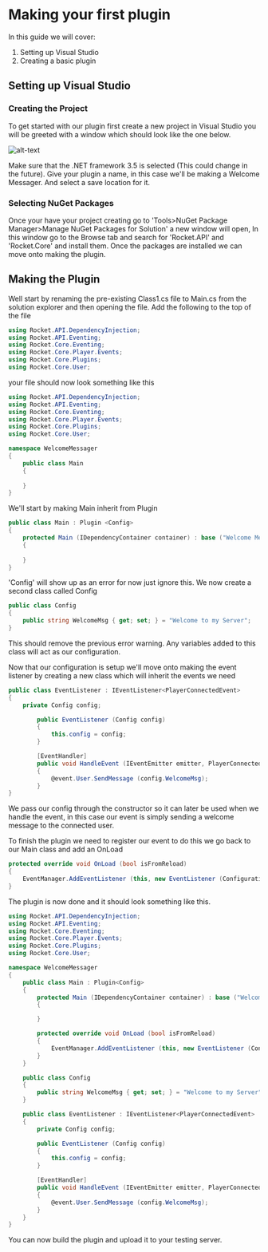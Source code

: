 # Making your first plugin

In this guide we will cover:

1. Setting up Visual Studio
2. Creating a basic plugin

## Setting up Visual Studio
### Creating the Project
To get started with our plugin first create a new project in Visual Studio you will be greeted with a window which should look like the one below.

![alt-text](https://i.imgur.com/QyYj0Ny.png)

Make sure that the .NET framework 3.5 is selected (This could change in the future). Give your plugin a name, in this case we'll be making a Welcome Messager. And select a save location for it.

### Selecting NuGet Packages
Once your have your project creating go to 'Tools>NuGet Package Manager>Manage NuGet Packages for Solution' a new window will open, In this window go to the Browse tab and search for 'Rocket.API' and 'Rocket.Core' and install them. Once the packages are installed we can move onto making the plugin.

## Making the Plugin

Well start by renaming the pre-existing Class1.cs file to Main.cs from the solution explorer and then opening the file. Add the following to the top of the file

```csharp
using Rocket.API.DependencyInjection;
using Rocket.API.Eventing;
using Rocket.Core.Eventing;
using Rocket.Core.Player.Events;
using Rocket.Core.Plugins;
using Rocket.Core.User;
```

your file should now look something like this

```csharp
using Rocket.API.DependencyInjection;
using Rocket.API.Eventing;
using Rocket.Core.Eventing;
using Rocket.Core.Player.Events;
using Rocket.Core.Plugins;
using Rocket.Core.User;

namespace WelcomeMessager
{
	public class Main
	{
	
	}
}
```

We'll start by making Main inherit from Plugin

```csharp
public class Main : Plugin <Config>
{
	protected Main (IDependencyContainer container) : base ("Welcome Messager", container)
	{
		
	}
}
```

'Config' will show up as an error for now just ignore this. We now create a second class called Config

```csharp
public class Config
{
	public string WelcomeMsg { get; set; } = "Welcome to my Server";
}
```

This should remove the previous error warning. Any variables added to this class will act as our configuration.

Now that our configuration is setup we'll move onto making the event listener by creating a new class which will inherit the events we need

```csharp
public class EventListener : IEventListener<PlayerConnectedEvent>
{
	private Config config;

		public EventListener (Config config)
		{
			this.config = config;
		}

		[EventHandler]
		public void HandleEvent (IEventEmitter emitter, PlayerConnectedEvent @event)
		{
			@event.User.SendMessage (config.WelcomeMsg);
		}
}
```

We pass our config through the constructor so it can later be used when we handle the event, in this case our event is simply sending a welcome message to the connected user.

To finish the plugin we need to register our event to do this we go back to our Main class and add an OnLoad

```csharp
protected override void OnLoad (bool isFromReload)
{
	EventManager.AddEventListener (this, new EventListener (ConfigurationInstance));
}
```

The plugin is now done and it should look something like this.

```csharp
using Rocket.API.DependencyInjection;
using Rocket.API.Eventing;
using Rocket.Core.Eventing;
using Rocket.Core.Player.Events;
using Rocket.Core.Plugins;
using Rocket.Core.User;

namespace WelcomeMessager
{
	public class Main : Plugin<Config>
	{
		protected Main (IDependencyContainer container) : base ("Welcome Messager", container)
		{

		}

		protected override void OnLoad (bool isFromReload)
		{
			EventManager.AddEventListener (this, new EventListener (ConfigurationInstance));
		}
	}

	public class Config
	{
		public string WelcomeMsg { get; set; } = "Welcome to my Server";
	}

	public class EventListener : IEventListener<PlayerConnectedEvent>
	{
		private Config config;

		public EventListener (Config config)
		{
			this.config = config;
		}

		[EventHandler]
		public void HandleEvent (IEventEmitter emitter, PlayerConnectedEvent @event)
		{
			@event.User.SendMessage (config.WelcomeMsg);
		}
	}
}
```

You can now build the plugin and upload it to your testing server.
